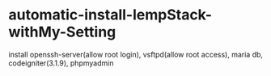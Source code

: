 # automatic-install-lempStack-withMy-Setting
install openssh-server(allow root login), vsftpd(allow root access), maria db, codeigniter(3.1.9), phpmyadmin
